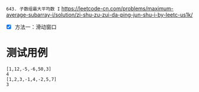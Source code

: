 
`643. 子数组最大平均数 I` https://leetcode-cn.com/problems/maximum-average-subarray-i/solution/zi-shu-zu-zui-da-ping-jun-shu-i-by-leetc-us1k/
- [x] 方法一：滑动窗口

# 测试用例

```
[1,12,-5,-6,50,3]
4
[1,2,3,-1,4,-2,5,7]
3
```
